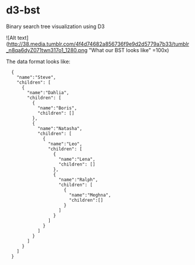 d3-bst
======

Binary search tree visualization using D3

![Alt text](http://38.media.tumblr.com/4f4d74682a856736f9e9d2d5779a7b33/tumblr_n8qa6dyZ071twn317o1_1280.png "What our BST looks like" =100x)

The data format looks like: 


```
  { 
    "name":"Steve", 
    "children": [ 
      {
        "name":"Dahlia",
        "children": [
          { 
            "name":"Boris",
            "children": []
          }, 
          { 
            "name":"Natasha",
            "children": [
              { 
                "name":"Leo",
                "children": [
                  {
                    "name":"Lena",
                    "children": []
                  },
                  {
                    "name":"Ralph",
                    "children": [
                      { 
                        "name":"Meghna",
                        "children":[]
                      }
                    ]
                  }
                ]
              }
            ]
          }
        ]
      }
    ]
  }


```
